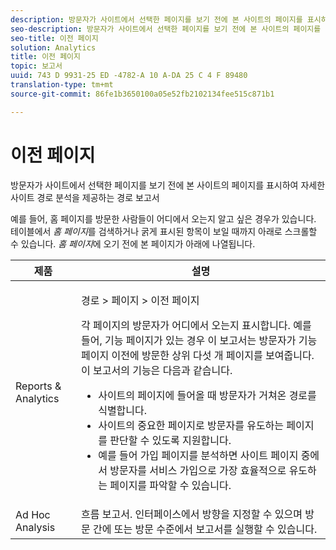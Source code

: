 ```yaml
---
description: 방문자가 사이트에서 선택한 페이지를 보기 전에 본 사이트의 페이지를 표시하여 자세한 사이트 경로 분석을 제공하는 경로 보고서
seo-description: 방문자가 사이트에서 선택한 페이지를 보기 전에 본 사이트의 페이지를 표시하여 자세한 사이트 경로 분석을 제공하는 경로 보고서
seo-title: 이전 페이지
solution: Analytics
title: 이전 페이지
topic: 보고서
uuid: 743 D 9931-25 ED -4782-A 10 A-DA 25 C 4 F 89480
translation-type: tm+mt
source-git-commit: 86fe1b3650100a05e52fb2102134fee515c871b1

---
```



# 이전 페이지

방문자가 사이트에서 선택한 페이지를 보기 전에 본 사이트의 페이지를 표시하여 자세한 사이트 경로 분석을 제공하는 경로 보고서

예를 들어, 홈 페이지를 방문한 사람들이 어디에서 오는지 알고 싶은 경우가 있습니다. 테이블에서 *홈 페이지*&#x200B;를 검색하거나 굵게 표시된 항목이 보일 때까지 아래로 스크롤할 수 있습니다. *홈 페이지*&#x200B;에 오기 전에 본 페이지가 아래에 나열됩니다.

<table id="table_25A2182ACEC94E2190F21B82249577E8"> 
 <thead> 
  <tr> 
   <th colname="col1" class="entry"> 제품 </th> 
   <th colname="col2" class="entry"> 설명 </th> 
  </tr> 
 </thead>
 <tbody> 
  <tr> 
   <td colname="col1"> Reports &amp; Analytics </td> 
   <td colname="col2"> <p> <span class="uicontrol"> 경로</span> &gt; <span class="uicontrol">페이지</span> &gt; <span class="uicontrol">이전 페이지</span> </p> <p>각 페이지의 방문자가 어디에서 오는지 표시합니다. 예를 들어, 기능 페이지가 있는 경우 이 보고서는 방문자가 기능 페이지 이전에 방문한 상위 다섯 개 페이지를 보여줍니다. 이 보고서의 기능은 다음과 같습니다. </p> 
    <ul id="ul_940C3FBD466A49CFB0AC56C170997031"> 
     <li id="li_3C27174CC49D4BF7A76227BE1CD44CCC">사이트의 페이지에 들어올 때 방문자가 거쳐온 경로를 식별합니다. </li> 
     <li id="li_C2C472CC765C48F8AD97CAE588D8F009">사이트의 중요한 페이지로 방문자를 유도하는 페이지를 판단할 수 있도록 지원합니다. </li> 
     <li id="li_9BB7E05FF12A4E43A26ABC379DF5061C">예를 들어 가입 페이지를 분석하면 사이트 페이지 중에서 방문자를 서비스 가입으로 가장 효율적으로 유도하는 페이지를 파악할 수 있습니다. </li> 
    </ul> </td> 
  </tr> 
  <tr> 
   <td colname="col1"> Ad Hoc Analysis </td> 
   <td colname="col2"> 흐름 보고서. 인터페이스에서 방향을 지정할 수 있으며 방문 간에 또는 방문 수준에서 보고서를 실행할 수 있습니다. </td> 
  </tr> 
 </tbody> 
</table>

